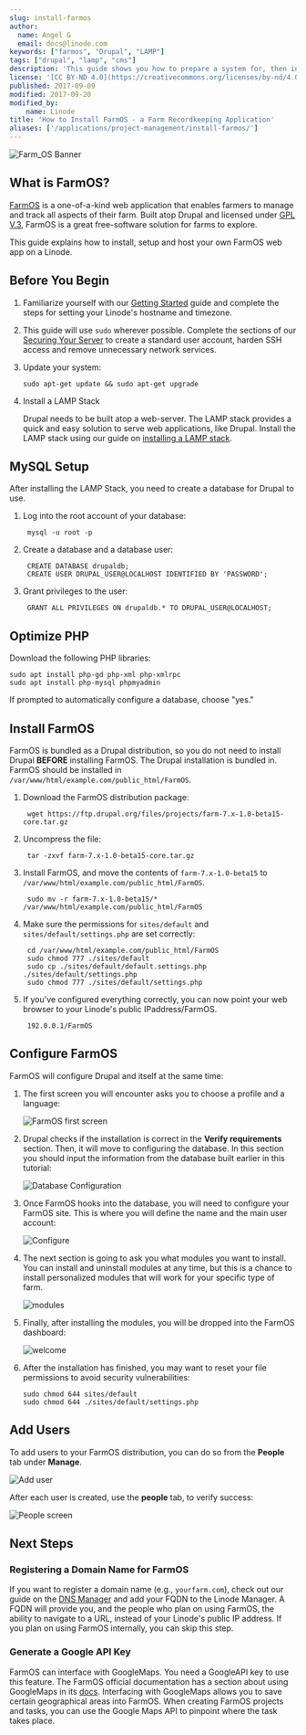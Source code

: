 ```yaml
---
slug: install-farmos
author:
  name: Angel G
  email: docs@linode.com
keywords: ["farmos", "Drupal", "LAMP"]
tags: ["drupal", "lamp", "cms"]
description: 'This guide shows you how to prepare a system for, then install and set up the agribusiness management web app, FarmOS.'
license: '[CC BY-ND 4.0](https://creativecommons.org/licenses/by-nd/4.0)'
published: 2017-09-09
modified: 2017-09-20
modified_by:
    name: Linode
title: 'How to Install FarmOS - a Farm Recordkeeping Application'
aliases: ['/applications/project-management/install-farmos/']
---
```


![Farm_OS Banner](FarmOS.png)

## What is FarmOS?

[FarmOS](http://farmos.org/) is a one-of-a-kind web application that enables farmers to manage and track all aspects of their farm. Built atop Drupal and licensed under [GPL V.3](https://www.gnu.org/licenses/gpl-3.0.en.html), FarmOS is a great free-software solution for farms to explore.

This guide explains how to install, setup and host your own FarmOS web app on a Linode.


## Before You Begin

1.  Familiarize yourself with our [Getting Started](/docs/getting-started/) guide and complete the steps for setting your Linode's hostname and timezone.

2.  This guide will use `sudo` wherever possible. Complete the sections of our [Securing Your Server](/docs/security/securing-your-server/) to create a standard user account, harden SSH access and remove unnecessary network services.

3.  Update your system:

        sudo apt-get update && sudo apt-get upgrade


4. Install a LAMP Stack

   Drupal needs to be built atop a web-server. The LAMP stack provides a quick and easy solution to serve web applications, like Drupal. Install the LAMP stack using our guide on [installing a LAMP stack](/docs/web-servers/lamp/install-lamp-stack-on-ubuntu-16-04/).


## MySQL Setup

After installing the LAMP Stack, you need to create a database for Drupal to use.

1. Log into the root account of your database:

        mysql -u root -p

2. Create a database and a database user:

        CREATE DATABASE drupaldb;
        CREATE USER DRUPAL_USER@LOCALHOST IDENTIFIED BY 'PASSWORD';

3. Grant privileges to the user:

        GRANT ALL PRIVILEGES ON drupaldb.* TO DRUPAL_USER@LOCALHOST;

## Optimize PHP

Download the following PHP libraries:

    sudo apt install php-gd php-xml php-xmlrpc
    sudo apt install php-mysql phpmyadmin

If prompted to automatically configure a database, choose "yes."


## Install FarmOS

FarmOS is bundled as a Drupal distribution, so you do not need to install Drupal **BEFORE** installing FarmOS. The Drupal installation is bundled in. FarmOS should be installed in `/var/www/html/example.com/public_html/FarmOS`.

1. Download the FarmOS distribution package:

        wget https://ftp.drupal.org/files/projects/farm-7.x-1.0-beta15-core.tar.gz

2. Uncompress the file:

        tar -zxvf farm-7.x-1.0-beta15-core.tar.gz

3. Install FarmOS, and move the contents of `farm-7.x-1.0-beta15` to `/var/www/html/example.com/public_html/FarmOS`.

        sudo mv -r farm-7.x-1.0-beta15/*  /var/www/html/example.com/public_html/FarmOS

4. Make sure the permissions for `sites/default` and `sites/default/settings.php` are set correctly:

        cd /var/www/html/example.com/public_html/FarmOS
        sudo chmod 777 ./sites/default
        sudo cp ./sites/default/default.settings.php ./sites/default/settings.php
        sudo chmod 777 ./sites/default/settings.php

5. If you've configured everything correctly, you can now point your web browser to your Linode's public IPaddress/FarmOS.

        192.0.0.1/FarmOS

## Configure FarmOS

FarmOS will configure Drupal and itself at the same time:

1. The first screen you will encounter asks you to choose a profile and a language:

    ![FarmOS first screen](firstscreen.png)

2. Drupal checks if the installation is correct in the **Verify requirements** section. Then, it will move to configuring the database. In this section you should input the information from the database built earlier in this tutorial:

    ![Database Configuration](second.png)

3. Once FarmOS hooks into the database, you will need to configure your FarmOS site. This is where you will define the name and the main user account:

    ![Configure](configure.png)

4. The next section is going to ask you what modules you want to install. You can install and uninstall modules at any time, but this is a chance to install personalized modules that will work for your specific type of farm.

    ![modules](modules.png)

5. Finally, after installing the modules, you will be dropped into the FarmOS dashboard:

    ![welcome](welcome.png)

6. After the installation has finished, you may want to reset your file permissions to avoid security vulnerabilities:

       sudo chmod 644 sites/default
       sudo chmod 644 ./sites/default/settings.php

## Add Users
To add users to your FarmOS distribution, you can do so from the **People** tab under **Manage**.

   ![Add user](Adduser.png)

After each user is created, use the **people** tab, to verify success:

![People screen](peoplescreen.png)

## Next Steps

### Registering a Domain Name for FarmOS
If you want to register a domain name (e.g., `yourfarm.com`), check out our guide on the [DNS Manager](/docs/platform/manager/dns-manager/) and add your FQDN to the Linode Manager. A FQDN will provide you, and the people who plan on using FarmOS, the ability to navigate to a URL, instead of your Linode's public IP address. If you plan on using FarmOS internally, you can skip this step.

### Generate a Google API Key
FarmOS can interface with GoogleMaps. You need a GoogleAPI key to use this feature. The FarmOS official documentation has a section about using GoogleMaps in its [docs](http://farmos.org/hosting/googlemaps/). Interfacing with GoogleMaps allows you to save certain geographical areas into FarmOS. When creating FarmOS projects and tasks, you can use the Google Maps API to pinpoint where the task takes place.
